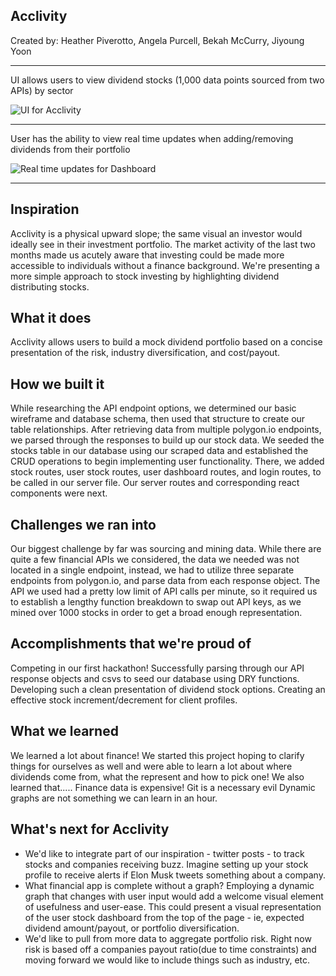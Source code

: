 ## Acclivity 

Created by: Heather Piverotto, Angela Purcell, Bekah McCurry, Jiyoung Yoon
**************************************************************************************************
  
UI allows users to view dividend stocks (1,000 data points sourced from two APIs) by sector

![UI for Acclivity](https://media.giphy.com/media/edepEkos9upI3Ig0za/giphy.gif)
**************************************************************************************************


User has the ability to view real time updates when adding/removing dividends from their portfolio

![Real time updates for Dashboard](https://media.giphy.com/media/7ukWQEDmqEInCbPlOR/giphy.gif)
**************************************************************************************************


## Inspiration
Acclivity is a physical upward slope; the same visual an investor would ideally see in their investment portfolio.
The market activity of the last two months made us acutely aware that investing could be made more accessible to individuals without a finance background. We're presenting a more simple approach to stock investing by highlighting dividend distributing stocks.


## What it does
Acclivity allows users to build a mock dividend portfolio based on a concise presentation of the risk, industry diversification, and cost/payout.


## How we built it
While researching the API endpoint options, we determined our basic wireframe and database schema, then used that structure to create our table relationships. After retrieving data from multiple polygon.io endpoints, we parsed through the responses to build up our stock data. We seeded the stocks table in our database using our scraped data and established the CRUD operations to begin implementing user functionality. There, we added stock routes, user stock routes, user dashboard routes, and login routes, to be called in our server file. Our server routes and corresponding react components were next.


## Challenges we ran into
Our biggest challenge by far was sourcing and mining data. While there are quite a few financial APIs we considered, the data we needed was not located in a single endpoint, instead, we had to utilize three separate endpoints from polygon.io, and parse data from each response object. The API we used had a pretty low limit of API calls per minute, so it required us to establish a lengthy function breakdown to swap out API keys, as we mined over 1000 stocks in order to get a broad enough representation.


## Accomplishments that we're proud of
Competing in our first hackathon!
Successfully parsing through our API response objects and csvs to seed our database using DRY functions.
Developing such a clean presentation of dividend stock options.
Creating an effective stock increment/decrement for client profiles.


## What we learned
We learned a lot about finance! We started this project hoping to clarify things for ourselves as well and were able to learn a lot about where dividends come from, what the represent and how to pick one!
We also learned that.....
Finance data is expensive!
Git is a necessary evil 
Dynamic graphs are not something we can learn in an hour.


## What's next for Acclivity
- We'd like to integrate part of our inspiration - twitter posts - to track stocks and companies receiving buzz. Imagine setting up your stock profile to receive alerts if Elon Musk tweets something about a company.
- What financial app is complete without a graph? Employing a dynamic graph that changes with user input would add a welcome visual element of usefulness and user-ease. This could present a visual representation of the user stock dashboard from the top of the page - ie, expected dividend amount/payout, or portfolio diversification.
- We'd like to pull from more data to aggregate portfolio risk. Right now risk is based off a companies payout ratio(due to time constraints) and moving forward we would like to include things such as industry, etc.

